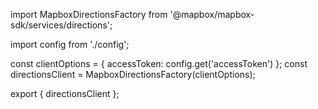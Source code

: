 import MapboxDirectionsFactory from '@mapbox/mapbox-sdk/services/directions';

import config from './config';

const clientOptions = { accessToken: config.get('accessToken') };
const directionsClient = MapboxDirectionsFactory(clientOptions);

export { directionsClient };
